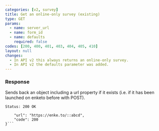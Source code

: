 ```yaml
---
categories: [v2, survey]
title: Get an online-only survey (existing)
type: GET
params: 
  - name: server_url 
  - name: form_id
  - name: defaults
    required: false
codes: [200, 400, 401, 403, 404, 405, 410]
layout: null
changes:
  - In API v2 this always returns an online-only survey.
  - In API v2 the defaults parameter was added.
---
```


### Response

Sends back an object including a url property if it exists (i.e. if it has been launched on enketo before with POST).

```Status: 200 OK```
```{
    "url": "https://enke.to/::abcd",
    "code": 200
}```
